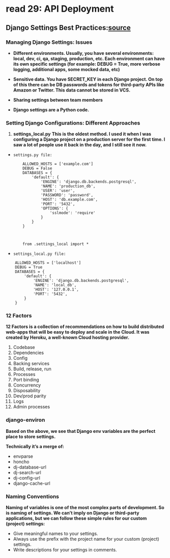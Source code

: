 # read 29: API Deployment

## Django Settings Best Practices:[source](https://djangostars.com/blog/configuring-django-settings-best-practices/)

### Managing Django Settings: Issues

* **Different environments. Usually, you have several environments: local, dev, ci, qa, staging, production, etc. Each environment can have its own specific settings (for example: DEBUG = True, more verbose logging, additional apps, some mocked data, etc)**
  
* **Sensitive data. You have SECRET_KEY in each Django project. On top of this there can be DB passwords and tokens for third-party APIs like Amazon or Twitter. This data cannot be stored in VCS.**
  
* **Sharing settings between team members**
* **Django settings are a Python code.**

### Setting Django Configurations: Different Approaches 

1. **settings_local.py**
   **This is the oldest method. I used it when I was configuring a Django project on a production server for the first time. I saw a lot of people use it back in the day, and I still see it now.**

  * `settings.py file:`
    ```
        ALLOWED_HOSTS = ['example.com']
        DEBUG = False
        DATABASES = {
            'default': {
                'ENGINE': 'django.db.backends.postgresql',
                'NAME': 'production_db',
                'USER': 'user',
                'PASSWORD': 'password',
                'HOST': 'db.example.com',
                'PORT': '5432',
                'OPTIONS': {
                    'sslmode': 'require'
                }
            }
        }
        
        
        
        from .settings_local import *
    ```

  * `settings_local.py file:`

```
    ALLOWED_HOSTS = ['localhost']
    DEBUG = True
    DATABASES = {
        'default': {
            'ENGINE': 'django.db.backends.postgresql',
            'NAME': 'local_db',
            'HOST': '127.0.0.1',
            'PORT': '5432',
        }
    }
```
        

### 12 Factors
**12 Factors is a collection of recommendations on how to build distributed web-apps that will be easy to deploy and scale in the Cloud. It was created by Heroku, a well-known Cloud hosting provider.**


1. Codebase 
2. Dependencies 
3. Config 
4. Backing services 
5. Build, release, run 
6. Processes 
7. Port binding 
8. Concurrency 
9. Disposability 
10. Dev/prod parity 
11. Logs 
12. Admin processes


### django-environ
**Based on the above, we see that Django env variables are the perfect place to store settings.**


**Technically it’s a merge of:**

* envparse
* honcho
* dj-database-url
* dj-search-url
* dj-config-url
* django-cache-url


### Naming Conventions
**Naming of variables is one of the most complex parts of development. So is naming of settings. We can’t imply on Django or third-party applications, but we can follow these simple rules for our custom (project) settings:**

* Give meaningful names to your settings.
* Always use the prefix with the project name for your custom (project) settings.
* Write descriptions for your settings in comments.